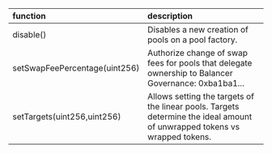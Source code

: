 | function                      | description                                                                                                               |
|:------------------------------|:--------------------------------------------------------------------------------------------------------------------------|
| disable()                     | Disables a new creation of pools on a pool factory.                                                                       |
| setSwapFeePercentage(uint256) | Authorize change of swap fees for pools that delegate ownership to Balancer Governance: 0xba1ba1...                       |
| setTargets(uint256,uint256)   | Allows setting the targets of the linear pools. Targets determine the ideal amount of unwrapped tokens vs wrapped tokens. |